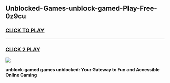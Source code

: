 
## Unblocked-Games-unblock-gamed-Play-Free-0z9cu
<h3>
<a href="https://premium76.site?title=unblock-gamed&ref=18A1">CLICK TO PLAY</a></h3>
<hr>

<h3>
<a href="https://premium76.site?title=unblock-gamed&ref=18A1">CLICK 2 PLAY</a>
  
</h3>

<a href="https://premium76.site?title=unblock-gamed&ref=18A1"><img src="https://clearcache.store/games.png"></a>


**unblock-gamed games unblocked: Your Gateway to Fun and Accessible Online Gaming**
